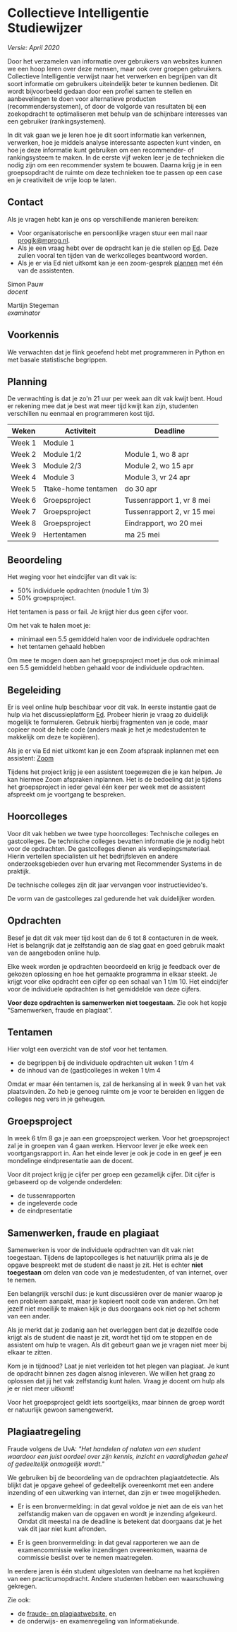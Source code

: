 # Collectieve Intelligentie<br><span class="small">Studiewijzer</span>

*Versie: April 2020*

Door het verzamelen van informatie over gebruikers van websites kunnen we een hoop leren over deze mensen, maar ook over groepen gebruikers. Collectieve Intelligentie verwijst naar het verwerken en begrijpen van dit soort informatie om gebruikers uiteindelijk beter te kunnen bedienen. Dit wordt bijvoorbeeld gedaan door een profiel samen te stellen en aanbevelingen te doen voor alternatieve producten (recommendersystemen), of door de volgorde van resultaten bij een zoekopdracht te optimaliseren met behulp van de schijnbare interesses van een gebruiker (rankingsystemen).

In dit vak gaan we je leren hoe je dit soort informatie kan verkennen, verwerken, hoe je middels analyse interessante aspecten kunt vinden, en hoe je deze informatie kunt gebruiken om een recommender- of rankingsysteem te maken. In de eerste vijf weken leer je de technieken die nodig zijn om een recommender system te bouwen. Daarna krijg je in een groepsopdracht de ruimte om deze technieken toe te passen op een case en je creativiteit de vrije loop te laten.

## Contact

Als je vragen hebt kan je ons op verschillende manieren bereiken:
- Voor organisatorische en persoonlijke vragen stuur een mail naar <progik@mprog.nl>.
- Als je een vraag hebt over de opdracht kan je die stellen op [Ed](https://us.edstem.org/courses/341/discussion/). Deze zullen vooral ten tijden van de werkcolleges beantwoord worden.
- Als je er via Ed niet uitkomt kan je een zoom-gesprek [plannen](link?) met één van de assistenten.

Simon Pauw  
*docent*  

Martijn Stegeman  
*examinator*  

## Voorkennis

We verwachten dat je flink geoefend hebt met programmeren in Python en met basale statistische begrippen.

## Planning

De verwachting is dat je zo'n 21 uur per week aan dit vak kwijt bent. Houd er rekening mee dat je best wat meer tijd kwijt kan zijn, studenten verschillen nu eenmaal en programmeren kost tijd.

| Weken  | Activiteit    | Deadline            |
| ------ | ------------- | ------------------- |
| Week 1 | Module 1      |                     |
| Week 2 | Module 1/2    | Module 1, wo 8 apr  |
| Week 3 | Module 2/3    | Module 2, wo 15 apr |
| Week 4 | Module 3      | Module 3, vr 24 apr |
| Week 5 | Ttake-home tentamen | do 30 apr     |
| Week 6 | Groepsproject | Tussenrapport 1, vr 8 mei  |
| Week 7 | Groepsproject | Tussenrapport 2, vr 15 mei |
| Week 8 | Groepsproject | Eindrapport, wo 20 mei     |
| Week 9 | Hertentamen   | ma 25 mei           |

## Beoordeling
Het weging voor het eindcijfer van dit vak is:
- 50% individuele opdrachten (module 1 t/m 3)
- 50% groepsproject.

Het tentamen is pass or fail. Je krijgt hier dus geen cijfer voor.

Om het vak te halen moet je:
 - minimaal een 5.5 gemiddeld halen voor de individuele opdrachten
 - het tentamen gehaald hebben

Om mee te mogen doen aan het groepsproject moet je dus ook minimaal een 5.5 gemiddeld hebben gehaald voor de individuele opdrachten.

## Begeleiding
Er is veel online hulp beschibaar voor dit vak. In eerste instantie gaat de hulp via het discussieplatform [Ed](...). Probeer hierin je vraag zo duidelijk mogelijk te formuleren. Gebruik hierbij fragmenten van je code, maar copieer nooit de hele code (anders maak je het je medestudenten te makkelijk om deze te kopiëren).

Als je er via Ed niet uitkomt kan je een Zoom afspraak inplannen met een assistent: [Zoom](...)

Tijdens het project krijg je een assistent toegewezen die je kan helpen. Je kan hiermee Zoom afspraken inplannen. Het is de bedoeling dat je tijdens het groepsproject in ieder geval één keer per week met de assistent afspreekt om je voortgang te bespreken.

## Hoorcolleges
Voor dit vak hebben we twee type hoorcolleges: Technische colleges en gastcolleges. De technische colleges bevatten informatie die je nodig hebt voor de opdrachten. De gastcolleges dienen als verdiepingsmateriaal. Hierin vertellen specialisten uit het bedrijfsleven en andere onderzoeksgebieden over hun ervaring met Recommender Systems in de praktijk.

De technische colleges zijn dit jaar vervangen voor instructievideo's.

De vorm van de gastcolleges zal gedurende het vak duidelijker worden.

## Opdrachten
Besef je dat dit vak meer tijd kost dan de 6 tot 8 contacturen in de week. Het is belangrijk dat je zelfstandig aan de slag gaat en goed gebruik maakt van de aangeboden online hulp. 

Elke week worden je opdrachten beoordeeld en krijg je feedback over de gekozen oplossing en hoe het gemaakte programma in elkaar steekt. Je krijgt voor elke opdracht een cijfer op een schaal van 1 t/m 10. Het eindcijfer voor de individuele opdrachten is het gemiddelde van deze cijfers.

**Voor deze opdrachten is samenwerken niet toegestaan.** Zie ook het kopje "Samenwerken, fraude en plagiaat".

## Tentamen

Hier volgt een overzicht van de stof voor het tentamen.

- de begrippen bij de individuele opdrachten uit weken 1 t/m 4
- de inhoud van de (gast)colleges in weken 1 t/m 4

Omdat er maar één tentamen is, zal de herkansing al in week 9 van het vak plaatsvinden. Zo heb je genoeg ruimte om je voor te bereiden en liggen de colleges nog vers in je geheugen.

## Groepsproject

In week 6 t/m 8 ga je aan een groepsproject werken. Voor het groepsproject zal je in groepen van 4 gaan werken. Hiervoor lever je elke week een voortgangsrapport in. Aan het einde lever je ook je code in en geef je een mondelinge eindpresentatie aan de docent.

Voor dit project krijg je cijfer per groep een gezamelijk cijfer. Dit cijfer is gebaseerd op de volgende onderdelen:
- de tussenrapporten
- de ingeleverde code
- de eindpresentatie


## Samenwerken, fraude en plagiaat

Samenwerken is voor de individuele opdrachten van dit vak niet toegestaan. Tijdens de laptopcolleges is het natuurlijk prima als je de opgave bespreekt met de student die naast je zit. Het is echter <strong>niet toegestaan</strong> om delen van code van je medestudenten, of van internet, over te nemen.

Een belangrijk verschil dus: je kunt discussiëren over de manier waarop je een probleem aanpakt, maar je kopieert nooit code van anderen. Om het jezelf niet moeilijk te maken kijk je dus doorgaans ook niet op het scherm van een ander.

Als je merkt dat je zodanig aan het overleggen bent dat je dezelfde code krijgt als de student die naast je zit, wordt het tijd om te stoppen en de assistent om hulp te vragen. Als dit gebeurt gaan we je vragen niet meer bij elkaar te zitten.

Kom je in tijdnood? Laat je niet verleiden tot het plegen van plagiaat. Je kunt de opdracht binnen zes dagen alsnog inleveren. We willen het graag zo oplossen dat jij het vak zelfstandig kunt halen. Vraag je docent om hulp als je er niet meer uitkomt!

Voor het groepsproject geldt iets soortgelijks, maar binnen de groep wordt er natuurlijk gewoon samengewerkt.


## Plagiaatregeling

Fraude volgens de UvA: *"Het handelen of nalaten van een student waardoor een juist oordeel over zijn kennis, inzicht en vaardigheden geheel of gedeeltelijk onmogelijk wordt."*

We gebruiken bij de beoordeling van de opdrachten plagiaatdetectie. Als blijkt dat je opgave geheel of gedeeltelijk overeenkomt met een andere inzending of een uitwerking van internet, dan zijn er twee mogelijkheden.

* Er is een bronvermelding: in dat geval voldoe je niet aan de eis van het zelfstandig maken van de opgaven en wordt je inzending afgekeurd. Omdat dit meestal na de deadline is betekent dat doorgaans dat je het vak dit jaar niet kunt afronden.

* Er is geen bronvermelding: in dat geval rapporteren we aan de examencommissie welke inzendingen overeenkomen, waarna de commissie beslist over te nemen maatregelen.

In eerdere jaren is één student uitgesloten van deelname na het kopiëren van een practicumopdracht. Andere studenten hebben een waarschuwing gekregen.

Zie ook:

* de [fraude- en plagiaatwebsite](http://www.uva.nl/plagiaat), en
* de onderwijs- en examenregeling van Informatiekunde.
